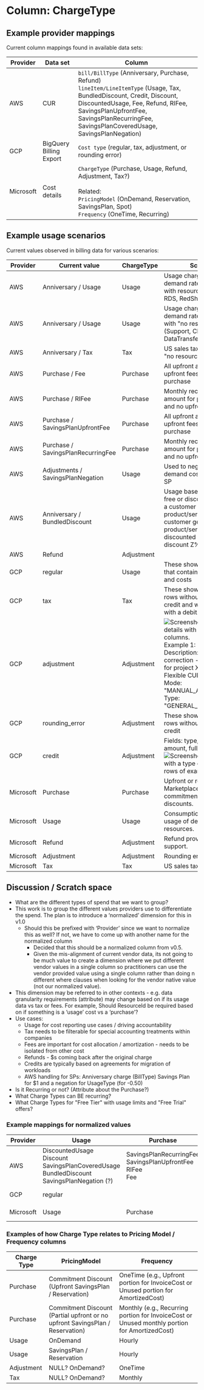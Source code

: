 # Column: ChargeType

## Example provider mappings

Current column mappings found in available data sets:

| Provider  | Data set                | Column                                                                                                                                                                                                                                                        |
| --------- | ----------------------- | ------------------------------------------------------------------------------------------------------------------------------------------------------------------------------------------------------------------------------------------------------------- |
| AWS       | CUR                     | `bill/BillType` (Anniversary, Purchase, Refund)<br>`lineItem/LineItemType` (Usage, Tax, BundledDiscount, Credit, Discount, DiscountedUsage, Fee, Refund, RIFee, SavingsPlanUpfrontFee, SavingsPlanRecurringFee, SavingsPlanCoveredUsage, SavingsPlanNegation) |
| GCP       | BigQuery Billing Export | `Cost type` (regular, tax, adjustment, or rounding error)                                                                                                                                                                                                     |
| Microsoft | Cost details            | `ChargeType` (Purchase, Usage, Refund, Adjustment, Tax?)<br><br>Related:<br>`PricingModel` (OnDemand, Reservation, SavingsPlan, Spot)<br>`Frequency` (OneTime, Recurring)                                                                                     |

## Example usage scenarios

Current values observed in billing data for various scenarios:

| Provider  | Current value                      | ChargeType | Scenario                                                                                                                                                                                                                                                                                                                                                   |
| --------- | ---------------------------------- | ---------- | ---------------------------------------------------------------------------------------------------------------------------------------------------------------------------------------------------------------------------------------------------------------------------------------------------------------------------------------------------------- |
| AWS       | Anniversary / Usage                | Usage      | Usage charged at on-demand rate for resources with resource id (EC2, EBS, RDS, RedShift)                                                                                                                                                                                                                                                                   |
| AWS       | Anniversary / Usage                | Usage      | Usage charged at on-demand rate for resources with "no resource id" (Support, CloudWatch, DataTransfer)                                                                                                                                                                                                                                                    |
| AWS       | Anniversary / Tax                  | Tax        | US sales tax or VAT with "no resource id"                                                                                                                                                                                                                                                                                                                  |
| AWS       | Purchase / Fee                     | Purchase   | All upfront and partial upfront fees for RI purchase                                                                                                                                                                                                                                                                                                       |
| AWS       | Purchase / RIFee                   | Purchase   | Monthly recurring RI amount for partial upfront and no upfront                                                                                                                                                                                                                                                                                             |
| AWS       | Purchase / SavingsPlanUpfrontFee   | Purchase   | All upfront and partial upfront fees for SP purchase                                                                                                                                                                                                                                                                                                       |
| AWS       | Purchase / SavingsPlanRecurringFee | Purchase   | Monthly recurring SP amount for partial upfront and no upfront                                                                                                                                                                                                                                                                                             |
| AWS       | Adjustments / SavingsPlanNegation  | Usage      | Used to negate the on-demand cost covered by SP                                                                                                                                                                                                                                                                                                            |
| AWS       | Anniversary / BundledDiscount      | Usage      | Usage based discount for free or discounted price. If a customer uses X units of product/service A, this customer gets Y units of product/service B at a discounted price (with a discount Z%).                                                                                                                                                            |
| AWS       | Refund                             | Adjustment |
| GCP       | regular                            | Usage      | These show up as rows that contain data of usage and costs                                                                                                                                                                                                                                                                                                 |
| GCP       | tax                                | Tax        | These show up as monthly rows without a project as a credit and with a project with a debit.                                                                                                                                                                                                                                                               |
| GCP       | adjustment                         | Adjustment | ![Screenshot of GCP cost details with type and mode columns.](https://github.com/FinOps-Open-Cost-and-Usage-Spec/FOCUS_Spec/assets/399533/af90e4cd-f3c0-448a-bb0f-0249bcf7135c)<br>Example 1:<br>Description: "Billing correction - Adjustment for project X for incorrect Flexible CUD charge"<br>Mode: "MANUAL_ADJUSTMENT"<br>Type: "GENERAL_ADJUSTMENT" |
| GCP       | rounding_error                     | Adjustment | These show up as monthly rows without a project as a credit                                                                                                                                                                                                                                                                                                |
| GCP       | credit                             | Adjustment | Fields: type, name, amount, full_name, id<br>![Screenshot of a table with a type column and 5 rows of example values](https://github.com/FinOps-Open-Cost-and-Usage-Spec/FOCUS_Spec/assets/399533/15bcc210-5a36-473b-aeac-c1d2682dfdc8)                                                                                                                    |
| Microsoft | Purchase                           | Purchase   | Upfront or recurring fee for Marketplace offers or commitment-based discounts.                                                                                                                                                                                                                                                                             |
| Microsoft | Usage                              | Usage      | Consumption-based usage of deployed resources.                                                                                                                                                                                                                                                                                                             |
| Microsoft | Refund                             | Adjustment | Refund provided by support.                                                                                                                                                                                                                                                                                                                                |
| Microsoft | Adjustment                         | Adjustment | Rounding errors.                                                                                                                                                                                                                                                                                                                                           |
| Microsoft | Tax                                | Tax        | US sales tax or VAT.                                                                                                                                                                                                                                                                                                                                       |

## Discussion / Scratch space

- What are the different types of spend that we want to group?
- This work is to group the different values providers use to differentiate the spend. The plan is to introduce a ‘normalized’ dimension for this in v1.0
  - Should this be prefixed with ‘Provider’ since we want to normalize this as well? If not, we have to come up with another name for the normalized column
    - Decided that this should be a normalized column from v0.5.
    - Given the mis-alignment of current vendor data, its not going to be much value to create a dimension where we put different vendor values in a single column so practitioners can use the vendor provided value using a single column rather than doing n different where clauses when looking for the vendor native value (not our normalized value).
- This dimension may be referred to in other contexts - e.g. data granularity requirements (attribute) may change based on if its usage data vs tax or fees. For example, Should ResourceId be required based on if something is a ‘usage’ cost vs a ‘purchase’?
- Use cases:
  - Usage for cost reporting use cases / driving accountability
  - Tax needs to be filterable for special accounting treatments within companies
  - Fees are important for cost allocation / amortization - needs to be isolated from other cost
  - Refunds - $s coming back after the original charge
  - Credits are typically based on agreements for migration of workloads
  - AWS handling for SPs: Anniversary charge (BillType) Savings Plan for $1 and a negation for UsageType (for -0.50)
- Is it Recurring or not? (Attribute about the Purchase?)
- What Charge Types can BE recurring?
- What Charge Types for "Free Tier" with usage limits and "Free Trial" offers?

### Example mappings for normalized values

| Provider  | Usage                                                                                                | Purchase                                                         | Adjustment               | Tax |
| --------- | ---------------------------------------------------------------------------------------------------- | ---------------------------------------------------------------- | ------------------------ | --- |
| AWS       | DiscountedUsage<br>Discount<br>SavingsPlanCoveredUsage<br>BundledDiscount<br>SavingsPlanNegation (?) | SavingsPlanRecurringFee<br>SavingsPlanUpfrontFee<br>RIFee<br>Fee | Refund<br>Credits        | Tax |
| GCP       | regular                                                                                              |                                                                  | rounding_error<br>credit | tax |
| Microsoft | Usage                                                                                                | Purchase                                                         | Refund<br>Adjustment     | Tax |

### Examples of how Charge Type relates to Pricing Model / Frequency columns

| Charge Type | PricingModel                                                                  | Frequency                                                                                     |
| ----------- | ----------------------------------------------------------------------------- | --------------------------------------------------------------------------------------------- |
| Purchase    | Commitment Discount<br>(Upfront SavingsPlan / Reservation)                    | OneTime (e.g., Upfront portion for InvoiceCost or Unused portion for AmortizedCost)           |
| Purchase    | Commitment Discount (Partial upfront or no upfront SavingsPlan / Reservation) | Monthly (e.g., Recurring portion for InvoiceCost or Unused monthly portion for AmortizedCost) |
| Usage       | OnDemand                                                                      | Hourly                                                                                        |
| Usage       | SavingsPlan / Reservation                                                     | Hourly                                                                                        |
| Adjustment  | NULL? OnDemand?                                                               | OneTime                                                                                       |
| Tax         | NULL? OnDemand?                                                               | Monthly                                                                                       |
